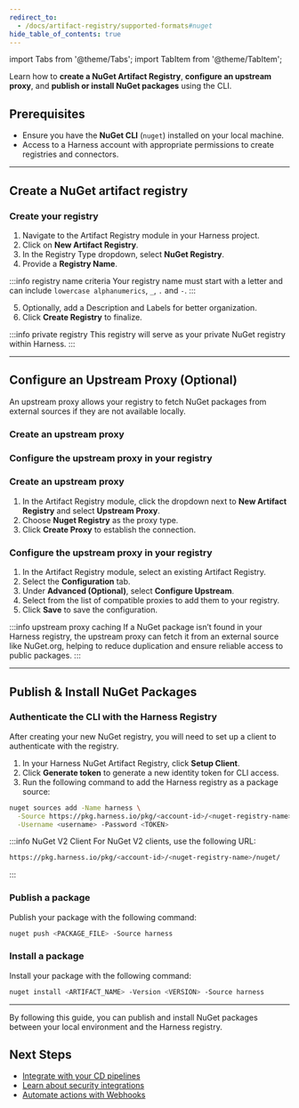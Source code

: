 ```yaml
---
redirect_to:
  - /docs/artifact-registry/supported-formats#nuget
hide_table_of_contents: true
---
```


import Tabs from '@theme/Tabs';
import TabItem from '@theme/TabItem';

Learn how to **create a NuGet Artifact Registry**, **configure an upstream proxy**, and **publish or install NuGet packages** using the CLI.

## Prerequisites
- Ensure you have the **NuGet CLI** (`nuget`) installed on your local machine.
- Access to a Harness account with appropriate permissions to create registries and connectors.

---

## Create a NuGet artifact registry
<Tabs>
<TabItem value="interactive" label="Interactive Guide">
<DocVideo src="https://app.tango.us/app/embed/1bb9ebd1-54c8-4585-87dd-e5e0b828acfb?skipCover=false&defaultListView=false&skipBranding=false&makeViewOnly=true&hideAuthorAndDetails=true" title="Create a NuGet Artifact Registry in Harness" />
</TabItem>
<TabItem value="step" label="Step-by-Step">

### Create your registry
1. Navigate to the Artifact Registry module in your Harness project.
2. Click on **New Artifact Registry**.
3. In the Registry Type dropdown, select **NuGet Registry**.
4. Provide a **Registry Name**.

:::info registry name criteria
Your registry name must start with a letter and can include `lowercase alphanumerics`, `_`, `.` and `-`.
:::

5. Optionally, add a Description and Labels for better organization.
6. Click **Create Registry** to finalize.
</TabItem>
</Tabs>

:::info private registry
This registry will serve as your private NuGet registry within Harness.
:::

---

## Configure an Upstream Proxy (Optional)
An upstream proxy allows your registry to fetch NuGet packages from external sources if they are not available locally.

<Tabs>
<TabItem value="interactive" label="Interactive Guides">

### Create an upstream proxy
<DocVideo src="https://app.tango.us/app/embed/eb26ec8b-6b08-4434-8003-1e9c009f6212?skipCover=false&defaultListView=false&skipBranding=false&makeViewOnly=true&hideAuthorAndDetails=true" title="Create a NuGet Upstream Proxy in Harness" />

### Configure the upstream proxy in your registry
<DocVideo src="https://app.tango.us/app/embed/bc5364f0-51bc-4b7c-8dd6-8a1bc8d8c03c?skipCover=false&defaultListView=false&skipBranding=false&makeViewOnly=true&hideAuthorAndDetails=true" title="Configure NuGet Upstream Proxy in Harness" />
</TabItem>
<TabItem value="step" label="Step-by-Step">

### Create an upstream proxy
1. In the Artifact Registry module, click the dropdown next to **New Artifact Registry** and select **Upstream Proxy**.
2. Choose **Nuget Registry** as the proxy type.
3. Click **Create Proxy** to establish the connection.

### Configure the upstream proxy in your registry
1. In the Artifact Registry module, select an existing Artifact Registry.
2. Select the **Configuration** tab.
3. Under **Advanced (Optional)**, select **Configure Upstream**.
4. Select from the list of compatible proxies to add them to your registry.
5. Click **Save** to save the configuration.
</TabItem>
</Tabs>

:::info upstream proxy caching
If a NuGet package isn’t found in your Harness registry, the upstream proxy can fetch it from an external source like NuGet.org, helping to reduce duplication and ensure reliable access to public packages.
:::

---

## Publish & Install NuGet Packages
### Authenticate the CLI with the Harness Registry
After creating your new NuGet registry, you will need to set up a client to authenticate with the registry.
1. In your Harness NuGet Artifact Registry, click **Setup Client**.
2. Click **Generate token** to generate a new identity token for CLI access.
3. Run the following command to add the Harness registry as a package source:
```bash
nuget sources add -Name harness \
  -Source https://pkg.harness.io/pkg/<account-id>/<nuget-registry-name>/nuget/index.json \
  -Username <username> -Password <TOKEN>
```
:::info NuGet V2 Client
For NuGet V2 clients, use the following URL:
```bash
https://pkg.harness.io/pkg/<account-id>/<nuget-registry-name>/nuget/
```
:::

### Publish a package
Publish your package with the following command:
```bash
nuget push <PACKAGE_FILE> -Source harness
```

### Install a package
Install your package with the following command:
```bash
nuget install <ARTIFACT_NAME> -Version <VERSION> -Source harness
```

---

By following this guide, you can publish and install NuGet packages between your local environment and the Harness registry.

## Next Steps
- [Integrate with your CD pipelines](/docs/artifact-registry/platform-integrations/cd-ar-integrations)
- [Learn about security integrations](/docs/artifact-registry/platform-integrations/security-integrations/ssd-ar-integrations)
- [Automate actions with Webhooks](/docs/artifact-registry/ar-webhooks)